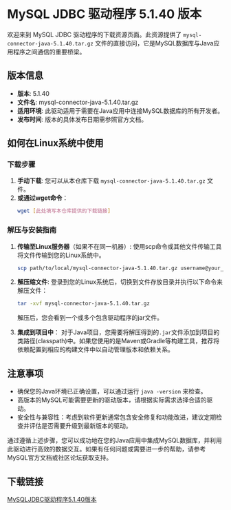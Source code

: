 # MySQL JDBC 驱动程序 5.1.40 版本

欢迎来到 MySQL JDBC 驱动程序的下载资源页面。此资源提供了 `mysql-connector-java-5.1.40.tar.gz` 文件的直接访问，它是MySQL数据库与Java应用程序之间通信的重要桥梁。

## 版本信息

- **版本**: 5.1.40
- **文件名**: mysql-connector-java-5.1.40.tar.gz
- **适用环境**: 此驱动适用于需要在Java应用中连接MySQL数据库的所有开发者。
- **发布时间**: 版本的具体发布日期需参照官方文档。

## 如何在Linux系统中使用

### 下载步骤

1. **手动下载**: 您可以从本仓库下载 `mysql-connector-java-5.1.40.tar.gz` 文件。
2. **或通过wget命令**：
   ```bash
   wget [此处填写本仓库提供的下载链接]
   ```

### 解压与安装指南

1. **传输至Linux服务器**（如果不在同一机器）:
   使用scp命令或其他文件传输工具将文件传输到您的Linux系统中。
   
   ```bash
   scp path/to/local/mysql-connector-java-5.1.40.tar.gz username@your_server_ip:/path/to/destination/
   ```
   
2. **解压缩文件**:
   登录到您的Linux系统后，切换到文件存放目录并执行以下命令来解压文件：

   ```bash
   tar -xvf mysql-connector-java-5.1.40.tar.gz
   ```
   
   解压后，您会看到一个或多个包含驱动程序的jar文件。

3. **集成到项目中**：
   对于Java项目，您需要将解压得到的`.jar`文件添加到项目的类路径(classpath)中。如果您使用的是Maven或Gradle等构建工具，推荐将依赖配置到相应的构建文件中以自动管理版本和依赖关系。

## 注意事项

- 确保您的Java环境已正确设置，可以通过运行 `java -version` 来检查。
- 高版本的MySQL可能需要更新的驱动版本，请根据实际需求选择合适的驱动。
- 安全性与兼容性：考虑到软件更新通常包含安全修复和功能改进，建议定期检查并评估是否需要升级到最新版本的驱动。

通过遵循上述步骤，您可以成功地在您的Java应用中集成MySQL数据库，并利用此驱动进行高效的数据交互。如果有任何问题或需要进一步的帮助，请参考MySQL官方文档或社区论坛获取支持。

## 下载链接

[MySQLJDBC驱动程序5.1.40版本](https://pan.quark.cn/s/819822a39204)